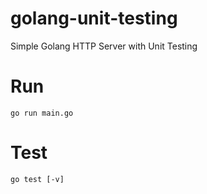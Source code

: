 # golang-unit-testing
Simple Golang HTTP Server with Unit Testing

# Run
```
go run main.go
```

# Test
```
go test [-v]
```
